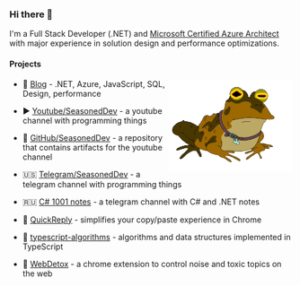 ### Hi there 👋

I'm a Full Stack Developer (.NET) and [Microsoft Certified Azure Architect](https://www.youracclaim.com/badges/64b5a7a0-ff44-4794-b415-e2312e31c814) with major experience in solution design and performance optimizations.

#### Projects

<img src="https://github.com/FSou1/FSou1/blob/master/giphy-0.gif" data-canonical-src="https://github.com/FSou1/FSou1/blob/master/giphy-0.gif" width="220" align="right" />

- 📝 [Blog](https://fsou1.github.io/) - .NET, Azure, JavaScript, SQL, Design, performance

- ▶️ [Youtube/SeasonedDev](https://www.youtube.com/SeasonedDev) - a youtube channel with programming things
- 🎁 [GitHub/SeasonedDev](https://github.com/FSou1/SeasonedDev) - a repository that contains artifacts for the youtube channel
- 🇺🇸 [Telegram/SeasonedDev](https://t.me/seasoneddev) - a telegram channel with programming things
- 🇷🇺 [C# 1001 notes](https://t.me/csharp_1001_notes) - a telegram channel with C# and .NET notes

- 🙋 [QuickReply](https://chrome.google.com/webstore/detail/quickreply/enngmhjfhandgjeccahinpmjfmllklki) - simplifies your copy/paste experience in Chrome
- 🔖 [typescript-algorithms](https://github.com/FSou1/typescript-algorithms) - algorithms and data structures implemented in TypeScript
- 🚿 [WebDetox](https://chrome.google.com/webstore/detail/webdetox/jglmleifkehhcmheadecpeoohaagakio) - a chrome extension to control noise and toxic topics on the web
